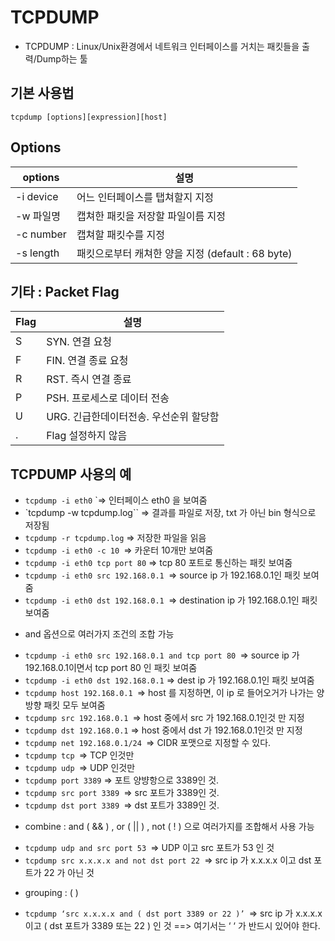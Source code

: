 # TCPDUMP #

- TCPDUMP : Linux/Unix환경에서 네트워크 인터페이스를 거치는 패킷들을 출력/Dump하는 툴

## 기본 사용법 ##

    tcpdump [options][expression][host]
  

## Options ##

| options   | 설명    |
|----|----|
| -i device | 어느 인터페이스를 탭쳐할지 지정   |
| -w 파일명 | 캡쳐한 패킷을 저장할 파일이름 지정    |
| -c number | 캡쳐할 패킷수를 지정    |
| -s length | 패킷으로부터 캐쳐한 양을 지정 (default : 68 byte)    |

## 기타 : Packet Flag ##

| Flag   | 설명    |
|----|----|
| S | SYN. 연결 요청 |
| F | FIN. 연결 종료 요청 |
| R | RST. 즉시 연결 종료 |
| P | PSH. 프로세스로 데이터 전송|
| U | URG. 긴급한데이터전송. 우선순위 할당함   |
| . | Flag 설정하지 않음 |


## TCPDUMP 사용의 예 ##
- `tcpdump -i eth0` `=> 인터페이스 eth0 을 보여줌
-  `tcpdump -w tcpdump.log`` => 결과를 파일로 저장, txt 가 아닌 bin 형식으로 저장됨
-  `tcpdump -r tcpdump.log` => 저장한 파일을 읽음
-  `tcpdump -i eth0 -c 10 `=> 카운터 10개만 보여줌
-  `tcpdump -i eth0 tcp port 80` => tcp 80 포트로 통신하는 패킷 보여줌
-  `tcpdump -i eth0 src 192.168.0.1 `=> source ip 가 192.168.0.1인 패킷 보여줌
-  `tcpdump -i eth0 dst 192.168.0.1 `=> destination ip 가 192.168.0.1인 패킷 보여줌
* and 옵션으로 여러가지 조건의 조합 가능
-  `tcpdump -i eth0 src 192.168.0.1 and tcp port 80 `=> source ip 가 192.168.0.1이면서 tcp port 80 인 패킷 보여줌
-  `tcpdump -i eth0 dst 192.168.0.1` => dest ip 가 192.168.0.1인 패킷 보여줌
-  `tcpdump host 192.168.0.1 `=> host 를 지정하면, 이 ip 로 들어오거가 나가는 양방향 패킷 모두 보여줌
-  `tcpdump src 192.168.0.1 `=> host 중에서 src 가 192.168.0.1인것 만 지정
-  `tcpdump dst 192.168.0.1` => host 중에서 dst 가 192.168.0.1인것 만 지정
-  `tcpdump net 192.168.0.1/24 `=> CIDR 포맷으로 지정할 수 있다.
-  `tcpdump tcp `=> TCP 인것만
-  `tcpdump udp `=> UDP 인것만
-  `tcpdump port 3389` => 포트 양뱡항으로 3389인 것.
-  `tcpdump src port 3389 `=> src 포트가 3389인 것.
-  `tcpdump dst port 3389 `=> dst 포트가 3389인 것.
* combine : and ( && ) , or ( || ) , not ( ! ) 으로 여러가지를 조합해서 사용 가능
-  `tcpdump udp and src port 53 `=> UDP 이고 src 포트가 53 인 것
-  `tcpdump src x.x.x.x and not dst port 22 `=> src ip 가 x.x.x.x 이고 dst 포트가 22 가 아닌 것
* grouping : ( )
-  `tcpdump ‘src x.x.x.x and ( dst port 3389 or 22 )’ `=> src ip 가 x.x.x.x 이고 ( dst 포트가 3389 또는 22 ) 인 것 ==> 여기서는 ‘ ‘ 가 반드시 있어야 한다.

